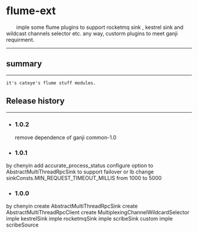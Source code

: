 # flume-ext #

&#160; &#160; &#160; &#160;imple some flume plugins to support rocketmq sink , kestrel sink and wildcast channels  selector etc.
	any way, custorm plugins to meet ganji requirment.

----------------
## summary ##
----------------
	it's cateye's flume stuff modules. 


## Release history ##
----------------

- ### 1.0.2
	remove dependence of ganji common-1.0

- ### 1.0.1 
by chenyin
	add accurate_process_status configure option to AbstractMultiThreadRpcSink to support failover or lb
	change sinkConsts.MIN_REQUEST_TIMEOUT_MILLIS from 1000 to 5000

- ### 1.0.0
by chenyin
create AbstractMultiThreadRpcSink
create AbstractMultiThreadRpcClient
create MultiplexingChannelWildcardSelector
imple kestrelSink
imple rocketmqSink
imple scribeSink
custom imple scribeSource
